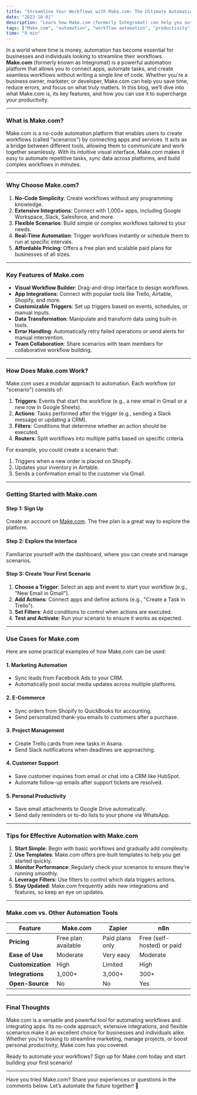 ```yaml
---
title: "Streamline Your Workflows with Make.com: The Ultimate Automation Tool"
date: "2023-10-01"
description: "Learn how Make.com (formerly Integromat) can help you automate tasks, integrate apps, and boost productivity."
tags: ["Make.com", "automation", "workflow automation", "productivity", "no-code", "API integration", "Integromat"]
time: "9 min"
---
```


In a world where time is money, automation has become essential for businesses and individuals looking to streamline their workflows. **Make.com** (formerly known as Integromat) is a powerful automation platform that allows you to connect apps, automate tasks, and create seamless workflows without writing a single line of code. Whether you're a business owner, marketer, or developer, Make.com can help you save time, reduce errors, and focus on what truly matters. In this blog, we’ll dive into what Make.com is, its key features, and how you can use it to supercharge your productivity.

---

### **What is Make.com?**

Make.com is a no-code automation platform that enables users to create workflows (called "scenarios") by connecting apps and services. It acts as a bridge between different tools, allowing them to communicate and work together seamlessly. With its intuitive visual interface, Make.com makes it easy to automate repetitive tasks, sync data across platforms, and build complex workflows in minutes.

---

### **Why Choose Make.com?**

1. **No-Code Simplicity**: Create workflows without any programming knowledge.
2. **Extensive Integrations**: Connect with 1,000+ apps, including Google Workspace, Slack, Salesforce, and more.
3. **Flexible Scenarios**: Build simple or complex workflows tailored to your needs.
4. **Real-Time Automation**: Trigger workflows instantly or schedule them to run at specific intervals.
5. **Affordable Pricing**: Offers a free plan and scalable paid plans for businesses of all sizes.

---

### **Key Features of Make.com**

- **Visual Workflow Builder**: Drag-and-drop interface to design workflows.
- **App Integrations**: Connect with popular tools like Trello, Airtable, Shopify, and more.
- **Customizable Triggers**: Set up triggers based on events, schedules, or manual inputs.
- **Data Transformation**: Manipulate and transform data using built-in tools.
- **Error Handling**: Automatically retry failed operations or send alerts for manual intervention.
- **Team Collaboration**: Share scenarios with team members for collaborative workflow building.

---

### **How Does Make.com Work?**

Make.com uses a modular approach to automation. Each workflow (or "scenario") consists of:
1. **Triggers**: Events that start the workflow (e.g., a new email in Gmail or a new row in Google Sheets).
2. **Actions**: Tasks performed after the trigger (e.g., sending a Slack message or updating a CRM).
3. **Filters**: Conditions that determine whether an action should be executed.
4. **Routers**: Split workflows into multiple paths based on specific criteria.

For example, you could create a scenario that:
1. Triggers when a new order is placed on Shopify.
2. Updates your inventory in Airtable.
3. Sends a confirmation email to the customer via Gmail.

---

### **Getting Started with Make.com**

#### Step 1: Sign Up
Create an account on [Make.com](https://www.make.com). The free plan is a great way to explore the platform.

#### Step 2: Explore the Interface
Familiarize yourself with the dashboard, where you can create and manage scenarios.

#### Step 3: Create Your First Scenario
1. **Choose a Trigger**: Select an app and event to start your workflow (e.g., "New Email in Gmail").
2. **Add Actions**: Connect apps and define actions (e.g., "Create a Task in Trello").
3. **Set Filters**: Add conditions to control when actions are executed.
4. **Test and Activate**: Run your scenario to ensure it works as expected.

---

### **Use Cases for Make.com**

Here are some practical examples of how Make.com can be used:

#### 1. **Marketing Automation**
   - Sync leads from Facebook Ads to your CRM.
   - Automatically post social media updates across multiple platforms.

#### 2. **E-Commerce**
   - Sync orders from Shopify to QuickBooks for accounting.
   - Send personalized thank-you emails to customers after a purchase.

#### 3. **Project Management**
   - Create Trello cards from new tasks in Asana.
   - Send Slack notifications when deadlines are approaching.

#### 4. **Customer Support**
   - Save customer inquiries from email or chat into a CRM like HubSpot.
   - Automate follow-up emails after support tickets are resolved.

#### 5. **Personal Productivity**
   - Save email attachments to Google Drive automatically.
   - Send daily reminders or to-do lists to your phone via WhatsApp.

---

### **Tips for Effective Automation with Make.com**

1. **Start Simple**: Begin with basic workflows and gradually add complexity.
2. **Use Templates**: Make.com offers pre-built templates to help you get started quickly.
3. **Monitor Performance**: Regularly check your scenarios to ensure they’re running smoothly.
4. **Leverage Filters**: Use filters to control which data triggers actions.
5. **Stay Updated**: Make.com frequently adds new integrations and features, so keep an eye on updates.

---

### **Make.com vs. Other Automation Tools**

| Feature               | Make.com                     | Zapier                     | n8n                        |
|-----------------------|------------------------------|----------------------------|----------------------------|
| **Pricing**           | Free plan available          | Paid plans only            | Free (self-hosted) or paid |
| **Ease of Use**       | Moderate                     | Very easy                  | Moderate                   |
| **Customization**     | High                         | Limited                    | High                       |
| **Integrations**      | 1,000+                       | 3,000+                     | 300+                       |
| **Open-Source**       | No                           | No                         | Yes                        |

---

### **Final Thoughts**

Make.com is a versatile and powerful tool for automating workflows and integrating apps. Its no-code approach, extensive integrations, and flexible scenarios make it an excellent choice for businesses and individuals alike. Whether you're looking to streamline marketing, manage projects, or boost personal productivity, Make.com has you covered.

Ready to automate your workflows? Sign up for Make.com today and start building your first scenario!

---

Have you tried Make.com? Share your experiences or questions in the comments below. Let’s automate the future together! 🤖

